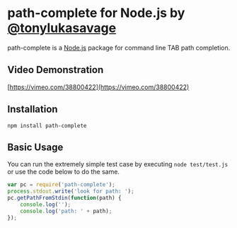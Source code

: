 # path-complete for Node.js by [@tonylukasavage](https://twitter.com/#!/tonylukasavage)

path-complete is a [Node.js](http://nodejs.org/) package for command line TAB path completion. 

## Video Demonstration

[https://vimeo.com/38800422](https://vimeo.com/38800422)

## Installation

`npm install path-complete`

## Basic Usage

You can run the extremely simple test case by executing `node test/test.js` or use the code below to do the same.

```javascript
var pc = require('path-complete');
process.stdout.write('look for path: ');
pc.getPathFromStdin(function(path) {
	console.log('');
    console.log('path: ' + path);
});
```